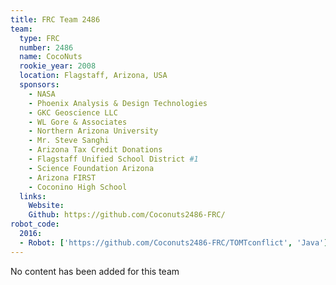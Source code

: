```yaml
---
title: FRC Team 2486
team:
  type: FRC
  number: 2486
  name: CocoNuts
  rookie_year: 2008
  location: Flagstaff, Arizona, USA
  sponsors:
    - NASA
    - Phoenix Analysis & Design Technologies
    - GKC Geoscience LLC
    - WL Gore & Associates
    - Northern Arizona University
    - Mr. Steve Sanghi
    - Arizona Tax Credit Donations
    - Flagstaff Unified School District #1
    - Science Foundation Arizona
    - Arizona FIRST
    - Coconino High School
  links:
    Website:
    Github: https://github.com/Coconuts2486-FRC/
robot_code:
  2016:
  - Robot: ['https://github.com/Coconuts2486-FRC/TOMTconflict', 'Java']
---
```

No content has been added for this team